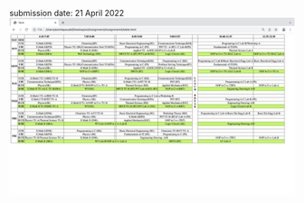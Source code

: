 submission date: 21 April 2022
![Table](https://github.com/Asmitapaudel/wt-lab-assignment/blob/master/Assignment/Assignment4/Image%2021-04-2022%20at%2017.09.jpg)

